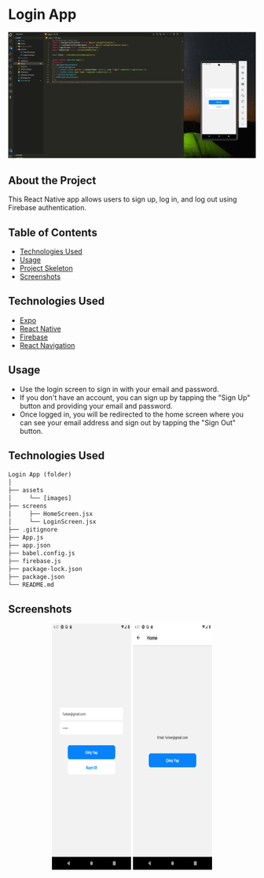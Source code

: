 # Login App

<div align="center">
  <img src="./assets/screenshots/login.gif" />
</div>

## About the Project

This React Native app allows users to sign up, log in, and log out using Firebase authentication.

## Table of Contents

- [Technologies Used](#technologies-used)
- [Usage](#usage)
- [Project Skeleton](#project-skeleton)
- [Screenshots](#screenshots)

## Technologies Used

- [Expo](https://expo.dev/)
- [React Native](https://reactnative.dev/)
- [Firebase](https://firebase.google.com/)
- [React Navigation](https://reactnavigation.org/)

## Usage

- Use the login screen to sign in with your email and password.
- If you don't have an account, you can sign up by tapping the "Sign Up" button and providing your email and password.
- Once logged in, you will be redirected to the home screen where you can see your email address and sign out by tapping the "Sign Out" button.

## Technologies Used

```
Login App (folder)
│
├── assets
│     └── [images]
├── screens
│     ├── HomeScreen.jsx    
│     └── LoginScreen.jsx 
├── .gitignore
├── App.js
├── app.json
├── babel.config.js
├── firebase.js
├── package-lock.json
├── package.json
└── README.md
```

## Screenshots

<div align="center">
  <img src="./assets/screenshots/LoginScreen.png"  width="32%" height="500" />
  <img src="./assets/screenshots/HomeScreen.png"  width="32%" height="500" />
</div>
